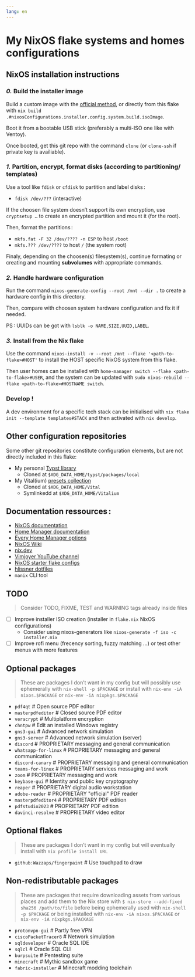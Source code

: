 ```yaml
---
lang: en
---
```


# My NixOS flake systems and homes configurations

## NixOS installation instructions

### _0._ Build the installer image

Build a custom image with the
[official method](https://nixos.org/manual/nixos/unstable/#sec-building-image),
or directly from this flake with
`nix build .#nixosConfigurations.installer.config.system.build.isoImage`.

Boot it from a bootable USB stick (preferably a multi-ISO one like with Ventoy).

Once booted, get this git repo with the command `clone` (or `clone-ssh` if
private key is availiable).

### _1._ Partition, encrypt, format disks (according to partitioning/ templates)

Use a tool like `fdisk` or `cfdisk` to partition and label disks :

- `fdisk /dev/???` (interactive)

If the choosen file system doesn’t support its own encryption, use
`cryptsetup …` to create an encrypted partition and mount it (for the root).

Then, format the partitions :

- `mkfs.fat -F 32 /dev/???? -n ESP` to host `/boot`
- `mkfs.??? /dev/????` to host `/` (the system root)

Finaly, depending on the choosen(s) filesystem(s), continue formating or
creating and mounting **subvolumes** with appropriate commands.

### _2._ Handle hardware configuration

Run the command `nixos-generate-config --root /mnt --dir .` to create a hardware
config in this directory.

Then, compare with choosen system hardware configuration and fix it if needed.

PS : UUIDs can be got with `lsblk -o NAME,SIZE,UUID,LABEL`.

### _3._ Install from the Nix flake

Use the command `nixos-install -v --root /mnt --flake '<path-to-flake>#HOST'` to
install the HOST specific NixOS system from this flake.

Then user homes can be installed with
`home-manager switch --flake <path-to-flake>#USER`, and the system can be
updated with `sudo nixos-rebuild --flake <path-to-flake>#HOSTNAME switch`.

### Develop !

A dev environment for a specific tech stack can be initialised with
`nix flake init --template templates#STACK` and then activated with
`nix develop`.

## Other configuration repositories

Some other git repositories constitute configuration elements, but are not
directly included in this flake:

- My personal [Typst library](https://gitlab.com/gfauredev/typst-lib)
  - Cloned at `$XDG_DATA_HOME/typst/packages/local`
- My Vital(ium) [presets collection](https://gitlab.com/gfauredev/vital)
  - Cloned at `$XDG_DATA_HOME/Vital`
  - Symlinkedd at `$XDG_DATA_HOME/Vitalium`

## Documentation ressources :

- [NixOS documentation](https://nixos.org/manual/nixos/unstable)
- [Home Manager documentation](https://nix-community.github.io/home-manager)
- [Every Home Manager options](https://nix-community.github.io/home-manager/options.html)
- [NixOS Wiki](https://nixos.wiki)
- [nix.dev](https://nix.dev)
- [Vimjoyer YouTube channel](https://www.youtube.com/watch?v=bjTxiFLSNFA&list=PLko9chwSoP-15ZtZxu64k_CuTzXrFpxPE)
- [NixOS starter flake configs](https://github.com/Misterio77/nix-starter-configs)
- [hlissner dotfiles](https://github.com/hlissner/dotfiles)
- `manix` CLI tool

## TODO

> Consider TODO, FIXME, TEST and WARNING tags already inside files

- [ ] Improve installer ISO creation (installer in `flake.nix` NixOS
      configurations)
  - Consider using nixos-generators like
    `nixos-generate -f iso -c installer.nix`
- [ ] Improve rofi menu (frecency sorting, fuzzy matching …) or test other menus
      with more features

## Optional packages

> These are packages I don’t want in my config but will possibly use
> ephemerally with `nix-shell -p $PACKAGE` or install with
> `nix-env -iA nixos.$PACKAGE` or `nix-env -iA nixpkgs.$PACKAGE`

- `pdf4qt` # Open source PDF editor
- `masterpdfeditor` # Closed source PDF editor
- `veracrypt` # Multiplatform encryption
- `chntpw` # Edit an installed Windows registry
- `gns3-gui` # Advanced network simulation
- `gns3-server` # Advanced network simulation (server)
- `discord` # PROPRIETARY messaging and general communication
- `whatsapp-for-linux` # PROPRIETARY messaging and general communication
- `discord-canary` # PROPRIETARY messaging and general communication
- `teams-for-linux` # PROPRIETARY services messaging and work
- `zoom` # PROPRIETARY messaging and work
- `keybase-gui` # Identity and public key cryptography
- `reaper` # PROPRIETARY digital audio workstation
- `adobe-reader` # PROPRIETARY "official" PDF reader
- `masterpdfeditor4` # PROPRIETARY PDF edition
- `pdfstudio2023` # PROPRIETARY PDF edition
- `davinci-resolve` # PROPRIETARY video editor

## Optional flakes

> These are packages I don’t want in my config but will eventually install with
> `nix profile install URL`

- `github:Wazzaps/fingerpaint` # Use touchpad to draw

## Non-redistributable packages

> These are packages that require downloading assets from various places and add
> them to the Nix store with `$ nix-store --add-fixed sha256 /path/to/file`
> before being ephemerally used with `nix-shell -p $PACKAGE` or being installed
> with `nix-env -iA nixos.$PACKAGE` or `nix-env -iA nixpkgs.$PACKAGE`

- `protonvpn-gui` # Partly free VPN
- `ciscoPacketTracer8` # Network simulation
- `sqldeveloper` # Oracle SQL IDE
- `sqlcl` # Oracle SQL CLI
- `burpsuite` # Pentesting suite
- `minecraft` # Mythic sandbox game
- `fabric-installer` # Minecraft modding toolchain
